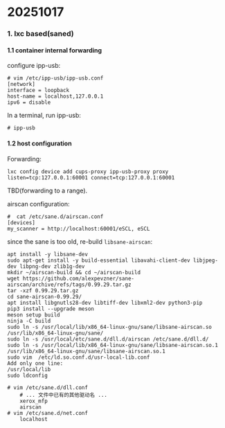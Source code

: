 # 20251017
### 1. lxc based(saned)
#### 1.1 container internal forwarding
configure ipp-usb:      

```
# vim /etc/ipp-usb/ipp-usb.conf
[network]
interface = loopback
host-name = localhost,127.0.0.1
ipv6 = disable
```
In a terminal, run ipp-usb:     

```
# ipp-usb
```
#### 1.2 host configuration
Forwarding:     

```
lxc config device add cups-proxy ipp-usb-proxy proxy listen=tcp:127.0.0.1:60001 connect=tcp:127.0.0.1:60001
```
TBD(forwarding to a range).    

airscan configuration:    

```
#  cat /etc/sane.d/airscan.conf
[devices]
my_scanner = http://localhost:60001/eSCL, eSCL
```
since the sane is too old, re-build `libsane-airscan`:     

```
apt install -y libsane-dev
sudo apt-get install -y build-essential libavahi-client-dev libjpeg-dev libpng-dev zlib1g-dev
mkdir ~/airscan-build && cd ~/airscan-build
wget https://github.com/alexpevzner/sane-airscan/archive/refs/tags/0.99.29.tar.gz
tar -xzf 0.99.29.tar.gz
cd sane-airscan-0.99.29/
apt install libgnutls28-dev libtiff-dev libxml2-dev python3-pip
pip3 install --upgrade meson
meson setup build
ninja -C build
sudo ln -s /usr/local/lib/x86_64-linux-gnu/sane/libsane-airscan.so /usr/lib/x86_64-linux-gnu/sane/
sudo ln -s /usr/local/etc/sane.d/dll.d/airscan /etc/sane.d/dll.d/
sudo ln -s /usr/local/lib/x86_64-linux-gnu/sane/libsane-airscan.so.1 /usr/lib/x86_64-linux-gnu/sane/libsane-airscan.so.1
sudo vim  /etc/ld.so.conf.d/usr-local-lib.conf
Add only one line: 
/usr/local/lib
sudo ldconfig

# vim /etc/sane.d/dll.conf
    # ... 文件中已有的其他驱动名 ...
    xerox_mfp
    airscan
# vim /etc/sane.d/net.conf
    localhost
```
